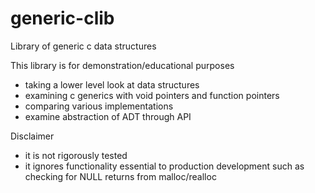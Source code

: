 # generic-clib
Library of generic c data structures 

This library is for demonstration/educational purposes
- taking a lower level look at data structures
- examining c generics with void pointers and function pointers
- comparing various implementations
- examine abstraction of ADT through API 

Disclaimer
- it is not rigorously tested
- it ignores functionality essential to production development such as checking for NULL returns from malloc/realloc
